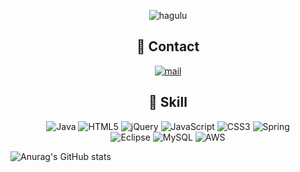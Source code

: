 
<div align="center">

  ![hagulu](https://capsule-render.vercel.app/api?type=wave&color=auto&height=300&section=header&text=haguludeveloper&fontSize=90)
  
   
## 📧 Contact  

[![mail](https://img.shields.io/badge/Gmail-EA4335?style=for-the-badge&logo=GMail&logoColor=white)](mailto:lecture@hagulu.com)

## 💪 Skill

![Java](https://img.shields.io/badge/java-%23ED8B00.svg?style=for-the-badge&logo=java&logoColor=white)
![HTML5](https://img.shields.io/badge/html5-%23E34F26.svg?style=for-the-badge&logo=html5&logoColor=white)
![jQuery](https://img.shields.io/badge/jquery-%230769AD.svg?style=for-the-badge&logo=jquery&logoColor=white)
![JavaScript](https://img.shields.io/badge/javascript-%23323330.svg?style=for-the-badge&logo=javascript&logoColor=%23F7DF1E)
![CSS3](https://img.shields.io/badge/css3-%231572B6.svg?style=for-the-badge&logo=css3&logoColor=white)
![Spring](https://img.shields.io/badge/spring-%236DB33F.svg?style=for-the-badge&logo=spring&logoColor=white)  
![Eclipse](https://img.shields.io/badge/Eclipse-FE7A16.svg?style=for-the-badge&logo=Eclipse&logoColor=white)
![MySQL](https://img.shields.io/badge/mysql-%2300f.svg?style=for-the-badge&logo=mysql&logoColor=white)
![AWS](https://img.shields.io/badge/AWS-%23FF9900.svg?style=for-the-badge&logo=amazon-aws&logoColor=white)


</div>

![Anurag's GitHub stats](https://github-readme-stats.vercel.app/api?username=dulumary&&show_icons=true&theme=default)

